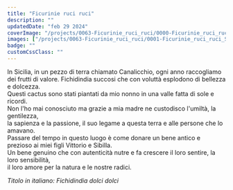 ```yaml
---
title: "Ficurinie ruci ruci"
description: ""
updatedDate: "feb 29 2024"
coverImage: "/projects/0063-Ficurinie_ruci_ruci/0000-Ficurinie_ruci_ruci_Sicilia_fichidindia_higo_chumbo_prickly_pear_cactus_olive_ulivi_Monti_Nebrodi_bambini_educazione_natura_ricordi_tradizioni_bobo_choses_Olympus_OM1.jpg"
images: ["/projects/0063-Ficurinie_ruci_ruci/0001-Ficurinie_ruci_ruci_Sicilia_fichidindia_higo_chumbo_prickly_pear_cactus_olive_ulivi_Monti_Nebrodi_bambini_educazione_natura_ricordi_tradizioni_bobo_choses_Olympus_OM1.jpg","/projects/0063-Ficurinie_ruci_ruci/0002-Ficurinie_ruci_ruci_Sicilia_fichidindia_higo_chumbo_prickly_pear_cactus_olive_ulivi_Monti_Nebrodi_bambini_educazione_natura_ricordi_tradizioni_bobo_choses_Olympus_OM1.jpg","/projects/0063-Ficurinie_ruci_ruci/0003-Ficurinie_ruci_ruci_Sicilia_fichidindia_higo_chumbo_prickly_pear_cactus_olive_ulivi_Monti_Nebrodi_bambini_educazione_natura_ricordi_tradizioni_bobo_choses_Olympus_OM1.jpg","/projects/0063-Ficurinie_ruci_ruci/0004-Ficurinie_ruci_ruci_Sicilia_fichidindia_higo_chumbo_prickly_pear_cactus_olive_ulivi_Monti_Nebrodi_bambini_educazione_natura_ricordi_tradizioni_bobo_choses_Olympus_OM1.jpg","/projects/0063-Ficurinie_ruci_ruci/0005-Ficurinie_ruci_ruci_Sicilia_fichidindia_higo_chumbo_prickly_pear_cactus_olive_ulivi_Monti_Nebrodi_bambini_educazione_natura_ricordi_tradizioni_bobo_choses_Olympus_OM1.jpg","/projects/0063-Ficurinie_ruci_ruci/0006-Ficurinie_ruci_ruci_Sicilia_fichidindia_higo_chumbo_prickly_pear_cactus_olive_ulivi_Monti_Nebrodi_bambini_educazione_natura_ricordi_tradizioni_bobo_choses_Olympus_OM1.jpg","/projects/0063-Ficurinie_ruci_ruci/0007-Ficurinie_ruci_ruci_Sicilia_fichidindia_higo_chumbo_prickly_pear_cactus_olive_ulivi_Monti_Nebrodi_bambini_educazione_natura_ricordi_tradizioni_bobo_choses_Olympus_OM1.jpg","/projects/0063-Ficurinie_ruci_ruci/0008-Ficurinie_ruci_ruci_Sicilia_fichidindia_higo_chumbo_prickly_pear_cactus_olive_ulivi_Monti_Nebrodi_bambini_educazione_natura_ricordi_tradizioni_bobo_choses_Olympus_OM1.jpg","/projects/0063-Ficurinie_ruci_ruci/0009-Ficurinie_ruci_ruci_Sicilia_fichidindia_higo_chumbo_prickly_pear_cactus_olive_ulivi_Monti_Nebrodi_bambini_educazione_natura_ricordi_tradizioni_bobo_choses_Olympus_OM1.jpg","/projects/0063-Ficurinie_ruci_ruci/0010-Ficurinie_ruci_ruci_Sicilia_fichidindia_higo_chumbo_prickly_pear_cactus_olive_ulivi_Monti_Nebrodi_bambini_educazione_natura_ricordi_tradizioni_bobo_choses_Olympus_OM1.jpg","/projects/0063-Ficurinie_ruci_ruci/0011-Ficurinie_ruci_ruci_Sicilia_fichidindia_higo_chumbo_prickly_pear_cactus_olive_ulivi_Monti_Nebrodi_bambini_educazione_natura_ricordi_tradizioni_bobo_choses_Olympus_OM1.jpg","/projects/0063-Ficurinie_ruci_ruci/0012-Ficurinie_ruci_ruci_Sicilia_fichidindia_higo_chumbo_prickly_pear_cactus_olive_ulivi_Monti_Nebrodi_bambini_educazione_natura_ricordi_tradizioni_bobo_choses_Olympus_OM1.jpg","/projects/0063-Ficurinie_ruci_ruci/0013-Ficurinie_ruci_ruci_Sicilia_fichidindia_higo_chumbo_prickly_pear_cactus_olive_ulivi_Monti_Nebrodi_bambini_educazione_natura_ricordi_tradizioni_bobo_choses_Olympus_OM1.jpg","/projects/0063-Ficurinie_ruci_ruci/0014-Ficurinie_ruci_ruci_Sicilia_fichidindia_higo_chumbo_prickly_pear_cactus_olive_ulivi_Monti_Nebrodi_bambini_educazione_natura_ricordi_tradizioni_bobo_choses_Olympus_OM1.jpg","/projects/0063-Ficurinie_ruci_ruci/0015-Ficurinie_ruci_ruci_Sicilia_fichidindia_higo_chumbo_prickly_pear_cactus_olive_ulivi_Monti_Nebrodi_bambini_educazione_natura_ricordi_tradizioni_bobo_choses_Olympus_OM1.jpg","/projects/0063-Ficurinie_ruci_ruci/0016-Ficurinie_ruci_ruci_Sicilia_fichidindia_higo_chumbo_prickly_pear_cactus_olive_ulivi_Monti_Nebrodi_bambini_educazione_natura_ricordi_tradizioni_bobo_choses_Olympus_OM1.jpg","/projects/0063-Ficurinie_ruci_ruci/0017-Ficurinie_ruci_ruci_Sicilia_fichidindia_higo_chumbo_prickly_pear_cactus_olive_ulivi_Monti_Nebrodi_bambini_educazione_natura_ricordi_tradizioni_bobo_choses_Olympus_OM1.jpg","/projects/0063-Ficurinie_ruci_ruci/0018-Ficurinie_ruci_ruci_Sicilia_fichidindia_higo_chumbo_prickly_pear_cactus_olive_ulivi_Monti_Nebrodi_bambini_educazione_natura_ricordi_tradizioni_bobo_choses_Olympus_OM1.jpg","/projects/0063-Ficurinie_ruci_ruci/0019-Ficurinie_ruci_ruci_Sicilia_fichidindia_higo_chumbo_prickly_pear_cactus_olive_ulivi_Monti_Nebrodi_bambini_educazione_natura_ricordi_tradizioni_bobo_choses_Olympus_OM1.jpg","/projects/0063-Ficurinie_ruci_ruci/0020-Ficurinie_ruci_ruci_Sicilia_fichidindia_higo_chumbo_prickly_pear_cactus_olive_ulivi_Monti_Nebrodi_bambini_educazione_natura_ricordi_tradizioni_bobo_choses_Olympus_OM1.jpg","/projects/0063-Ficurinie_ruci_ruci/0021-Ficurinie_ruci_ruci_Sicilia_fichidindia_higo_chumbo_prickly_pear_cactus_olive_ulivi_Monti_Nebrodi_bambini_educazione_natura_ricordi_tradizioni_bobo_choses_Olympus_OM1.jpg","/projects/0063-Ficurinie_ruci_ruci/0022-Ficurinie_ruci_ruci_Sicilia_fichidindia_higo_chumbo_prickly_pear_cactus_olive_ulivi_Monti_Nebrodi_bambini_educazione_natura_ricordi_tradizioni_bobo_choses_Olympus_OM1.jpg","/projects/0063-Ficurinie_ruci_ruci/0023-Ficurinie_ruci_ruci_Sicilia_fichidindia_higo_chumbo_prickly_pear_cactus_olive_ulivi_Monti_Nebrodi_bambini_educazione_natura_ricordi_tradizioni_bobo_choses_Olympus_OM1.jpg","/projects/0063-Ficurinie_ruci_ruci/0024-Ficurinie_ruci_ruci_Sicilia_fichidindia_higo_chumbo_prickly_pear_cactus_olive_ulivi_Monti_Nebrodi_bambini_educazione_natura_ricordi_tradizioni_bobo_choses_Olympus_OM1.jpg","/projects/0063-Ficurinie_ruci_ruci/0025-Ficurinie_ruci_ruci_Sicilia_fichidindia_higo_chumbo_prickly_pear_cactus_olive_ulivi_Monti_Nebrodi_bambini_educazione_natura_ricordi_tradizioni_bobo_choses_Olympus_OM1.jpg","/projects/0063-Ficurinie_ruci_ruci/0026-Ficurinie_ruci_ruci_Sicilia_fichidindia_higo_chumbo_prickly_pear_cactus_olive_ulivi_Monti_Nebrodi_bambini_educazione_natura_ricordi_tradizioni_bobo_choses_Olympus_OM1.jpg","/projects/0063-Ficurinie_ruci_ruci/0027-Ficurinie_ruci_ruci_Sicilia_fichidindia_higo_chumbo_prickly_pear_cactus_olive_ulivi_Monti_Nebrodi_bambini_educazione_natura_ricordi_tradizioni_bobo_choses_Olympus_OM1.jpg","/projects/0063-Ficurinie_ruci_ruci/0028-Ficurinie_ruci_ruci_Sicilia_fichidindia_higo_chumbo_prickly_pear_cactus_olive_ulivi_Monti_Nebrodi_bambini_educazione_natura_ricordi_tradizioni_bobo_choses_Olympus_OM1.jpg","/projects/0063-Ficurinie_ruci_ruci/0029-Ficurinie_ruci_ruci_Sicilia_fichidindia_higo_chumbo_prickly_pear_cactus_olive_ulivi_Monti_Nebrodi_bambini_educazione_natura_ricordi_tradizioni_bobo_choses_Olympus_OM1.jpg","/projects/0063-Ficurinie_ruci_ruci/0030-Ficurinie_ruci_ruci_Sicilia_fichidindia_higo_chumbo_prickly_pear_cactus_olive_ulivi_Monti_Nebrodi_bambini_educazione_natura_ricordi_tradizioni_bobo_choses_Olympus_OM1.jpg","/projects/0063-Ficurinie_ruci_ruci/0031-Ficurinie_ruci_ruci_Sicilia_fichidindia_higo_chumbo_prickly_pear_cactus_olive_ulivi_Monti_Nebrodi_bambini_educazione_natura_ricordi_tradizioni_bobo_choses_Olympus_OM1.jpg","/projects/0063-Ficurinie_ruci_ruci/0032-Ficurinie_ruci_ruci_Sicilia_fichidindia_higo_chumbo_prickly_pear_cactus_olive_ulivi_Monti_Nebrodi_bambini_educazione_natura_ricordi_tradizioni_bobo_choses_Olympus_OM1.jpg","/projects/0063-Ficurinie_ruci_ruci/0033-Ficurinie_ruci_ruci_Sicilia_fichidindia_higo_chumbo_prickly_pear_cactus_olive_ulivi_Monti_Nebrodi_bambini_educazione_natura_ricordi_tradizioni_bobo_choses_Olympus_OM1.jpg","/projects/0063-Ficurinie_ruci_ruci/0034-Ficurinie_ruci_ruci_Sicilia_fichidindia_higo_chumbo_prickly_pear_cactus_olive_ulivi_Monti_Nebrodi_bambini_educazione_natura_ricordi_tradizioni_bobo_choses_Olympus_OM1.jpg","/projects/0063-Ficurinie_ruci_ruci/0035-Ficurinie_ruci_ruci_Sicilia_fichidindia_higo_chumbo_prickly_pear_cactus_olive_ulivi_Monti_Nebrodi_bambini_educazione_natura_ricordi_tradizioni_bobo_choses_Olympus_OM1.jpg","/projects/0063-Ficurinie_ruci_ruci/0036-Ficurinie_ruci_ruci_Sicilia_fichidindia_higo_chumbo_prickly_pear_cactus_olive_ulivi_Monti_Nebrodi_bambini_educazione_natura_ricordi_tradizioni_bobo_choses_Olympus_OM1.jpg","/projects/0063-Ficurinie_ruci_ruci/0037-Ficurinie_ruci_ruci_Sicilia_fichidindia_higo_chumbo_prickly_pear_cactus_olive_ulivi_Monti_Nebrodi_bambini_educazione_natura_ricordi_tradizioni_bobo_choses_Olympus_OM1.jpg","/projects/0063-Ficurinie_ruci_ruci/0038-Ficurinie_ruci_ruci_Sicilia_fichidindia_higo_chumbo_prickly_pear_cactus_olive_ulivi_Monti_Nebrodi_bambini_educazione_natura_ricordi_tradizioni_bobo_choses_Olympus_OM1.jpg"]
badge: ""
customCssClass: ""
---
```


In Sicilia, in un pezzo di terra chiamato Canalicchio, ogni anno raccogliamo dei frutti di valore.
Fichidindia succosi che con voluttà esplodono di bellezza e dolcezza.  
Questi cactus sono stati piantati da mio nonno in una valle fatta di sole e ricordi.  
Non l'ho mai conosciuto ma grazie a mia madre ne custodisco l'umiltà, la gentilezza,  
la sapienza e la passione, il suo legame a questa terra e alle persone che lo amavano.  
Passare del tempo in questo luogo è come donare un bene antico e prezioso ai miei figli Vittorio e Sibilla.  
Un bene genuino che con autenticità nutre e fa crescere il loro sentire, la loro sensibilità,  
il loro amore per la natura e le nostre radici.


*Titolo in italiano: Fichidindia dolci dolci*
